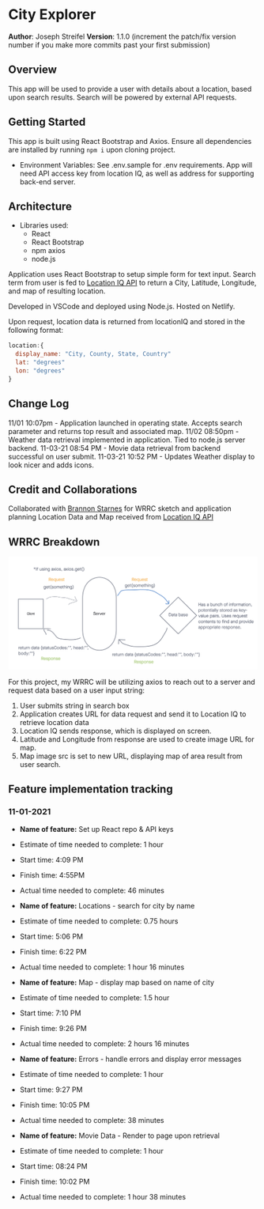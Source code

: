 # City Explorer

**Author**: Joseph Streifel
**Version**: 1.1.0 (increment the patch/fix version number if you make more commits past your first submission)

## Overview

This app will be used to provide a user with details about a location, based upon search results. Search will be powered by external API requests.

## Getting Started

This app is built using React Bootstrap and Axios. Ensure all dependencies are installed by running `npm i` upon cloning project.

* Environment Variables: See .env.sample for .env requirements. App will need API access key from location IQ, as well as address for supporting back-end server.

## Architecture

* Libraries used:
  * React
  * React Bootstrap
  * npm axios
  * node.js

Application uses React Bootstrap to setup simple form for text input. Search term from user is fed to [Location IQ API](https://locationiq.com/) to return a City, Latitude, Longitude, and map of resulting location.

Developed in VSCode and deployed using Node.js. Hosted on Netlify.

Upon request, location data is returned from locationIQ and stored in the following format:

```js
location:{
  display_name: "City, County, State, Country"
  lat: "degrees"
  lon: "degrees"
}
```

## Change Log

11/01 10:07pm - Application launched in operating state. Accepts search parameter and returns top result and associated map.
11/02 08:50pm - Weather data retrieval implemented in application. Tied to node.js server backend.
11-03-21 08:54 PM - Movie data retrieval from backend successful on user submit.
11-03-21 10:52 PM - Updates Weather display to look nicer and adds icons.


## Credit and Collaborations

Collaborated with [Brannon Starnes](https://github.com/brannonstarnes) for WRRC sketch and application planning
Location Data and Map received from [Location IQ API](https://locationiq.com/)

## WRRC Breakdown

![wrrc sketch](readme-img/11-01-wrrc.png)

For this project, my WRRC will be utilizing axios to reach out to a server and request data based on a user input string:

1. User submits string in search box
2. Application creates URL for data request and send it to Location IQ to retrieve location data
3. Location IQ sends response, which is displayed on screen.
4. Latitude and Longitude from response are used to create image URL for map.
5. Map image src is set to new URL, displaying map of area result from user search.

## Feature implementation tracking

### 11-01-2021

* **Name of feature:** Set up React repo & API keys
* Estimate of time needed to complete: 1 hour
* Start time: 4:09 PM
* Finish time: 4:55PM
* Actual time needed to complete: 46 minutes

* **Name of feature:** Locations - search for city by name
* Estimate of time needed to complete: 0.75 hours
* Start time: 5:06 PM
* Finish time: 6:22 PM
* Actual time needed to complete: 1 hour 16 minutes

* **Name of feature:** Map - display map based on name of city
* Estimate of time needed to complete: 1.5 hour
* Start time: 7:10 PM
* Finish time: 9:26 PM
* Actual time needed to complete: 2 hours 16 minutes

* **Name of feature:** Errors - handle errors and display error messages
* Estimate of time needed to complete: 1 hour
* Start time: 9:27 PM
* Finish time: 10:05 PM
* Actual time needed to complete: 38 minutes

* **Name of feature:** Movie Data - Render to page upon retrieval
* Estimate of time needed to complete: 1 hour
* Start time: 08:24 PM
* Finish time: 10:02 PM
* Actual time needed to complete: 1 hour 38 minutes

